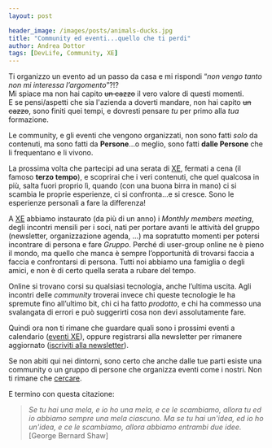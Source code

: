 ```yaml
---
layout: post

header_image: /images/posts/animals-ducks.jpg
title: "Community ed eventi...quello che ti perdi"
author: Andrea Dottor
tags: [DevLife, Community, XE]
---
```


Ti organizzo un evento ad un passo da casa e mi rispondi “*non vengo tanto non mi interessa l’argomento*”?!?<br />Mi spiace ma non hai capito ~~un cazzo~~ il vero valore di questi momenti.<br />E se pensi/aspetti che sia l'azienda a doverti mandare, non hai capito ~~un cazzo~~, sono finiti quei tempi, e dovresti pensare *tu* per primo alla *tua* formazione.

Le community, e gli eventi che vengono organizzati, non sono fatti *solo* da contenuti, ma sono fatti da **Persone**...o meglio, sono fatti **dalle Persone** che li frequentano e li vivono.
<!--more-->
La prossima volta che partecipi ad una serata di [XE](https://www.xedotnet.org), fermati a cena (il famoso **terzo tempo**), e scoprirai che i veri contenuti, che quel qualcosa in più, salta fuori proprio lì, quando (con una buona birra in mano) ci si scambia le proprie esperienze, ci si confronta...e si cresce. Sono le esperienze personali a fare la differenza!

A [XE](https://www.xedotnet.org/) abbiamo instaurato (da più di un anno) i *Monthly members meeting*, degli incontri mensili per i soci, nati per portare avanti le attività del gruppo (newsletter, organizzazione agenda, ...) ma sopratutto momenti per potersi incontrare di persona e fare *Gruppo*. Perché di user-group online ne è pieno il mondo, ma quello che manca è sempre l’opportunità di trovarsi faccia a faccia e confrontarsi di persona. Tutti noi abbiamo una famiglia o degli amici, e non è di certo quella serata a rubare del tempo.

Online si trovano corsi su qualsiasi tecnologia, anche l’ultima uscita. Agli incontri delle *community* troverai invece chi queste tecnologie le ha spremute fino all’ultimo bit, chi ci ha fatto *prodotto*, e chi ha commesso una svalangata di errori e può suggerirti cosa non devi assolutamente fare.

Quindi ora non ti rimane che guardare quali sono i prossimi eventi a calendario ([eventi XE](https://www.xedotnet.org/eventi/)), oppure registrarsi alla newsletter per rimanere aggiornato ([iscriviti alla newsletter](https://www.xedotnet.org/#newsletter)).

Se non abiti qui nei dintorni, sono certo che anche dalle tue parti esiste una community o un gruppo di persone che organizza eventi come i nostri. Non ti rimane che [cercare](https://www.google.it/).

E termino con questa citazione:

>*Se tu hai una mela, e io ho una mela, e ce le scambiamo, allora tu ed io abbiamo sempre una mela ciascuno. Ma se tu hai un'idea, ed io ho un'idea, e ce le scambiamo, allora abbiamo entrambi due idee.* <br />[George Bernard Shaw]
